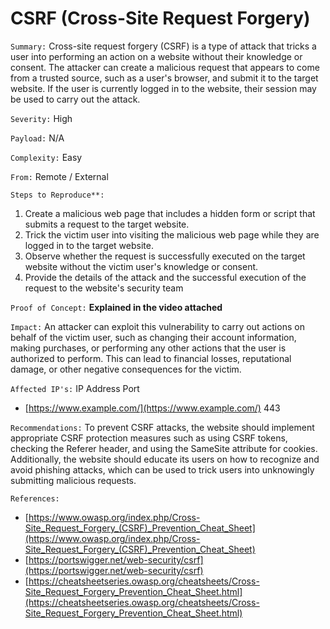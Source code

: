 # CSRF (Cross-Site Request Forgery)

`Summary:` Cross-site request forgery (CSRF) is a type of attack that tricks a user into performing an action on a website without their knowledge or consent. The attacker can create a malicious request that appears to come from a trusted source, such as a user's browser, and submit it to the target website. If the user is currently logged in to the website, their session may be used to carry out the attack.

`Severity:` High

`Payload:` N/A

`Complexity:` Easy

`From:` Remote / External

`Steps to Reproduce**:`

1. Create a malicious web page that includes a hidden form or script that submits a request to the target website.
2. Trick the victim user into visiting the malicious web page while they are logged in to the target website.
3. Observe whether the request is successfully executed on the target website without the victim user's knowledge or consent.
4. Provide the details of the attack and the successful execution of the request to the website's security team

`Proof of Concept:` **Explained in the video attached**

`Impact:` An attacker can exploit this vulnerability to carry out actions on behalf of the victim user, such as changing their account information, making purchases, or performing any other actions that the user is authorized to perform. This can lead to financial losses, reputational damage, or other negative consequences for the victim.

`Affected IP's:` IP Address Port

- [https://www.example.com/](https://www.example.com/) 443

`Recommendations:` To prevent CSRF attacks, the website should implement appropriate CSRF protection measures such as using CSRF tokens, checking the Referer header, and using the SameSite attribute for cookies. Additionally, the website should educate its users on how to recognize and avoid phishing attacks, which can be used to trick users into unknowingly submitting malicious requests.

`References:`

- [https://www.owasp.org/index.php/Cross-Site_Request_Forgery_(CSRF)_Prevention_Cheat_Sheet](https://www.owasp.org/index.php/Cross-Site_Request_Forgery_(CSRF)_Prevention_Cheat_Sheet)
- [https://portswigger.net/web-security/csrf](https://portswigger.net/web-security/csrf)
- [https://cheatsheetseries.owasp.org/cheatsheets/Cross-Site_Request_Forgery_Prevention_Cheat_Sheet.html](https://cheatsheetseries.owasp.org/cheatsheets/Cross-Site_Request_Forgery_Prevention_Cheat_Sheet.html)
